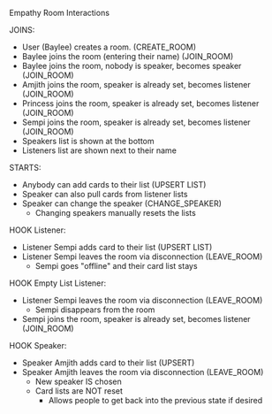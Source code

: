 Empathy Room Interactions

JOINS:

* User (Baylee) creates a room. (CREATE_ROOM)
* Baylee joins the room (entering their name) (JOIN_ROOM)
* Baylee joins the room, nobody is speaker, becomes speaker (JOIN_ROOM)
* Amjith joins the room, speaker is already set, becomes listener (JOIN_ROOM)
* Princess joins the room, speaker is already set, becomes listener (JOIN_ROOM)
* Sempi joins the room, speaker is already set, becomes listener (JOIN_ROOM)
* Speakers list is shown at the bottom
* Listeners list are shown next to their name

STARTS:

* Anybody can add cards to their list (UPSERT LIST)
* Speaker can also pull cards from listener lists
* Speaker can change the speaker (CHANGE_SPEAKER)
    * Changing speakers manually resets the lists

HOOK Listener:

* Listener Sempi adds card to their list (UPSERT LIST)
* Listener Sempi leaves the room via disconnection (LEAVE_ROOM)
    * Sempi goes "offline" and their card list stays

HOOK Empty List Listener:

* Listener Sempi leaves the room via disconnection (LEAVE_ROOM)
    * Sempi disappears from the room
* Sempi joins the room, speaker is already set, becomes listener (JOIN_ROOM)


HOOK Speaker:

* Speaker Amjith adds card to their list (UPSERT)
* Speaker Amjith leaves the room via disconnection (LEAVE_ROOM)
    * New speaker IS chosen
    * Card lists are NOT reset
        * Allows people to get back into the previous state if desired
